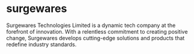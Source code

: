 # surgewares
Surgewares Technologies Limited is a dynamic tech company at the forefront of innovation. With a relentless commitment to creating positive change, Surgewares develops cutting-edge solutions and products that redefine industry standards.
